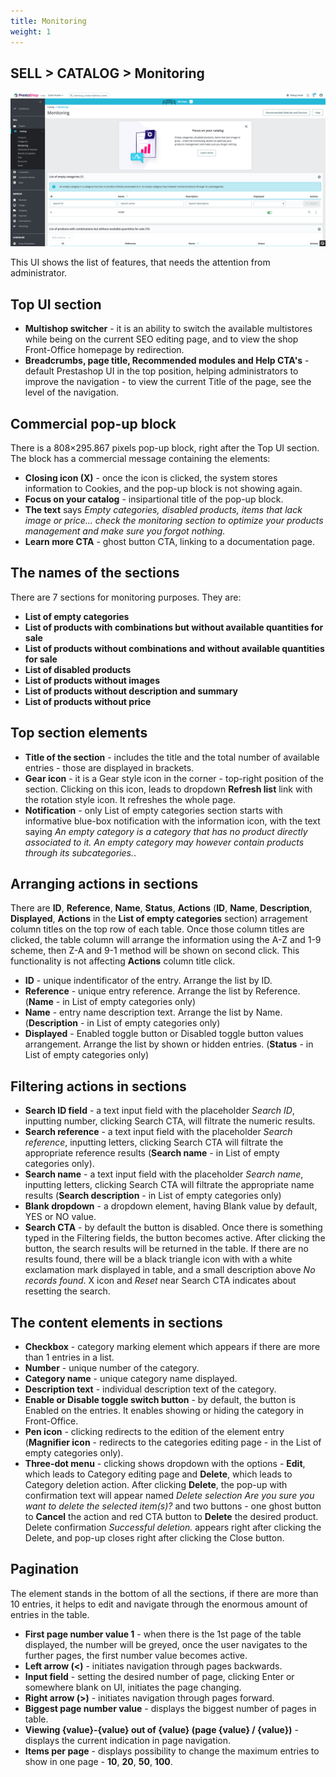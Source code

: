 ```yaml
---
title: Monitoring
weight: 1
---
```


## SELL > CATALOG > Monitoring

![Monitoring](static/img/catalog-monitoring-listing.png)

This UI shows the list of features, that needs the attention from administrator.

## Top UI section

- **Multishop switcher** - it is an ability to switch the available multistores while being on the current SEO editing page, and to view the shop Front-Office homepage by redirection.
- **Breadcrumbs, page title, Recommended modules and Help CTA's** - default Prestashop UI in the top position, helping administrators to improve the navigation - to view the current Title of the page, see the level of the navigation. 

## Commercial pop-up block

There is a 808×295.867 pixels pop-up block, right after the Top UI section. The block has a commercial message containing the elements:

- **Closing icon (X)** - once the icon is clicked, the system stores information to Cookies, and the pop-up block is not showing again.
- **Focus on your catalog** - insipartional title of the pop-up block. 
- **The text** says _Empty categories, disabled products, items that lack image or price... check the monitoring section to optimize your products management and make sure you forgot nothing._ 
- **Learn more CTA** - ghost button CTA, linking to a documentation page.

## The names of the sections

There are 7 sections for monitoring purposes. They are:

- **List of empty categories**
- **List of products with combinations but without available quantities for sale**
- **List of products without combinations and without available quantities for sale**
- **List of disabled products**
- **List of products without images**
- **List of products without description and summary**
- **List of products without price**

## Top section elements

- **Title of the section** - includes the title and the total number of available entries - those are displayed in brackets.
- **Gear icon** - it is a Gear style icon in the corner - top-right position of the section. Clicking on this icon, leads to dropdown **Refresh list** link with the rotation style icon. It refreshes the whole page.
- **Notification** - only List of empty categories section starts with informative blue-box notification with the information icon, with the text saying _An empty category is a category that has no product directly associated to it. An empty category may however contain products through its subcategories._. 

## Arranging actions in sections

There are **ID**, **Reference**, **Name**, **Status**, **Actions** (**ID**, **Name**, **Description**, **Displayed**, **Actions** in the **List of empty categories** section) arragement column titles on the top row of each table. Once those column titles are clicked, the table column will arrange the information using the A-Z and 1-9 scheme, then Z-A and 9-1 method will be shown on second click. This functionality is not affecting **Actions** column title click.

- **ID** - unique indentificator of the entry. Arrange the list by ID.
- **Reference** - unique entry reference. Arrange the list by Reference. (**Name** - in List of empty categories only)
- **Name** - entry name description text. Arrange the list by Name. (**Description** - in List of empty categories only)
- **Displayed** - Enabled toggle button or Disabled toggle button values arrangement. Arrange the list by shown or hidden entries. (**Status** - in List of empty categories only)

## Filtering actions in sections

- **Search ID field** - a text input field with the placeholder _Search ID_, inputting number, clicking Search CTA, will filtrate the numeric results.
- **Search reference** - a text input field with the placeholder _Search reference_, inputting letters, clicking Search CTA will filtrate the appropriate reference results (**Search name** - in List of empty categories only).
- **Search name** - a text input field with the placeholder _Search name_, inputting letters, clicking Search CTA will filtrate the appropriate name results (**Search description** - in List of empty categories only)
- **Blank dropdown** - a dropdown element, having Blank value by default, YES or NO value.
- **Search CTA** - by default the button is disabled. Once there is something typed in the Filtering fields, the button becomes active. After clicking the button, the search results will be returned in the table. If there are no results found, there will be a black triangle icon with with a white exclamation mark displayed in table, and a small description above _No records found_. X icon and _Reset_ near Search CTA indicates about resetting the search.

## The content elements in sections

- **Checkbox** - category marking element which appears if there are more than 1 entries in a list.
- **Number** - unique number of the category.
- **Category name** - unique category name displayed.
- **Description text** - individual description text of the category.
- **Enable or Disable toggle switch button** - by default, the button is Enabled on the entries. It enables showing or hiding the category in Front-Office.
- **Pen icon** - clicking redirects to the edition of the element entry (**Magnifier icon** - redirects to the categories editing page - in the List of empty categories only).
- **Three-dot menu** - clicking shows dropdown with the options - **Edit**, which leads to Category editing page and **Delete**, which leads to Category deletion action. After clicking **Delete**, the pop-up with confirmation text will appear named _Delete selection Are you sure you want to delete the selected item(s)?_ and two buttons - one ghost button to **Cancel** the action and red CTA button to **Delete** the desired product. Delete confirmation _Successful deletion._ appears right after clicking the Delete, and pop-up closes right after clicking the Close button.

## Pagination

The element stands in the bottom of all the sections, if there are more than 10 entries, it helps to edit and navigate through the enormous amount of entries in the table. 

- **First page number value 1** - when there is the 1st page of the table displayed, the number will be greyed, once the user navigates to the further pages, the first number value becomes active.
- **Left arrow (<)** - initiates navigation through pages backwards.
- **Input field** - setting the desired number of page, clicking Enter or somewhere blank on UI, initiates the page changing.
- **Right arrow (>)** - initiates navigation through pages forward.
- **Biggest page number value** - displays the biggest number of pages in table.
- **Viewing {value}-{value} out of {value} (page {value} / {value})** - displays the current indication in page navigation.
- **Items per page** - displays possibility to change the maximum entries to show in one page - **10**, **20**, **50**, **100**.

